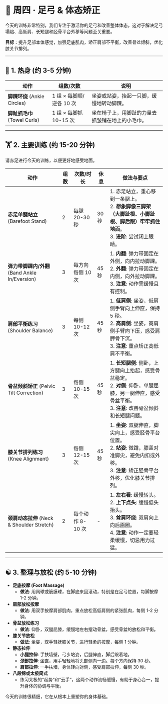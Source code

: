 # 👣 周四 · 足弓 & 体态矫正

今天的训练非常特别，我们专注于激活你的足弓和改善整体体态。这对于解决足弓塌陷、高低肩、长短腿和胫骨平台外移等问题至关重要。

**目标**：提升足部本体感觉，加强足底肌肉，矫正肩部不平衡，改善骨盆倾斜，优化膝关节排列。

---

## 🧘 1. 热身 (约 3-5 分钟)

| 动作                        | 组数/次数                   | 说明                                                       |
| --------------------------- | --------------------------- | ---------------------------------------------------------- |
| **脚踝环绕** (Ankle Circles) | 1 组 × 每脚顺/逆各 10 次    | 坐姿或站姿，抬起一只脚，缓慢地转动脚踝。                     |
| **脚趾抓毛巾** (Towel Curls) | 1 组 × 每脚抓 10-15 次      | 坐在椅子上，用脚趾的力量去抓皱铺在地上的小毛巾。             |

---

## 🏋️ 2. 主要训练 (约 15-20 分钟)

请赤足进行今天的训练，以便更好地感受地面。

| 动作                                        | 组数 | 次数/时长          | 休息 | 做法与要点                                                                                                                                              |
| ------------------------------------------- | ---- | ------------------ | ---- | ------------------------------------------------------------------------------------------------------------------------------------------------------- |
| **赤足单腿站立** (Barefoot Stand)            | 2    | 每腿 20-30 秒      | 30秒 | 1. 赤足站立，重心移到一条腿上。<br>2. **想象脚像三脚架（大脚趾根、小脚趾根、脚后跟）牢牢抓住地面**。<br>3. **进阶**: 尝试闭上眼睛。                          |
| **弹力带脚踝内/外翻** (Band Ankle In/Eversion) | 3    | 每方向每侧 10 次   | 45秒 | 1. **内翻**: 弹力带固定在外侧，向内拉动脚踝。<br>2. **外翻**: 弹力带固定在内侧，向外拉动脚踝。<br>3. **注意**: 动作需缓慢且有控制。                               |
| **肩部平衡练习** (Shoulder Balance)          | 3    | 每侧 10-12 次      | 45秒 | 1. **低肩侧**: 坐姿，低肩侧手臂向上伸直，保持 5 秒。<br>2. **高肩侧**: 坐姿，高肩侧手臂向下压，感受肩胛骨下沉。<br>3. **注意**: 重点矫正高低肩不平衡。           |
| **骨盆倾斜矫正** (Pelvic Tilt Correction)    | 3    | 每侧 10-15 次      | 45秒 | 1. **长短腿侧**: 侧卧，上方腿向上抬起，感受骨盆稳定。<br>2. **对侧**: 仰卧，单腿屈膝，另一腿伸直，感受骨盆平衡。<br>3. **注意**: 改善骨盆倾斜和长短腿问题。     |
| **膝关节排列练习** (Knee Alignment)          | 3    | 每侧 12-15 次      | 45秒 | 1. **坐姿**: 双腿伸直，脚尖向上，感受胫骨平台位置。<br>2. **站姿**: 微蹲，膝盖对准脚尖，避免内扣或外移。<br>3. **注意**: 矫正胫骨平台外移，优化膝关节排列。     |
| **颈肩动态拉伸** (Neck & Shoulder Stretch)    | 2    | 每个动作 8-10 次   | -    | 1. **左右看**: 缓慢转头。<br>2. **上下点头**: 缓慢低头抬头。<br>3. **耸肩环绕**: 双肩向上向后画圈。<br>4. **注意**: 动作一定要轻柔缓慢，切忌用力过猛。 |

---

## ☯️ 3. 整理与放松 (约 5-10 分钟)

- **足底按摩 (Foot Massage)**
  - **做法**: 用网球或筋膜球，在脚底来回滚动，特别是在足弓位置，每脚按摩 1-2 分钟。
- **肩部放松按摩**
  - **做法**: 用双手按摩肩部肌肉，重点放松高低肩侧的紧张肌肉，每侧 1-2 分钟。
- **骨盆放松练习**
  - **做法**: 仰卧，双腿屈膝，缓慢地左右摆动骨盆，感受骨盆的放松和平衡。
- **膝关节放松**
  - **做法**: 坐姿，双手轻抚膝关节，进行轻柔的按摩，每侧 1 分钟。
- **静态拉伸**
  - **小腿拉伸**: 手扶墙壁，弓步站姿，后腿伸直，脚后跟着地。
  - **颈部拉伸**: 坐直，用手轻轻地将头部侧向一边。每个方向保持 30 秒。
  - **肩部拉伸**: 一手扶墙，身体转向对侧，感受肩部拉伸，每侧 30 秒。
- **八段锦或太极简式**
  - 练习太极的“起势”和“云手”，这两个动作流畅缓慢，有助于身心合一，提升身体的协调与平衡。

今天的训练很精细，它在从根本上重塑你的身体基础。 